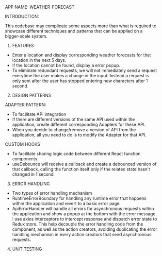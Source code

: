 APP NAME: WEATHER-FORECAST


INTRODUCTION:

This codebase may complicate some aspects more than what is required to showcase different techniques and patterns that can be applied on a bigger-scale system.


1. FEATURES

- Enter a location and display corresponding weather forecasts for that location in the next 5 days.
- If the location cannot be found, display a error popup.
- To eliminate redundant requests, we will not immediately send a request everytime the user makes a change in the input. Instead a request is only sent after the user has stopped entering new characters after 1 second.


2. DESIGN PATTERNS

ADAPTER PATTERN:

- To facilitate API integration
- If there are different versions of the same API used within the application, create different corresponding Adapters for these API.
- When you decide to change/remove a version of API from the application, all you need to do is to modify the Adapter for that API.


CUSTOM HOOKS

- To facilitate sharing logic code between different React function components.
- useDebounce will receive a callback and create a debounced version of that callback, calling the function itself only if the related state hasn't changed in 1 second.


3. ERROR HANDLING


- Two types of error handling mechanism
- RuntimeErrorBoundary for handling any runtime error that happens within the application and revert to a basic error page.
- ApiErrorHandler will handle all errors for asynchronous requests within the application and show a popup at the bottom with the error message. I use axios interceptors to intercept response and dispatch error state to Redux store. This help decouple the error handling code from the component, as well as the action creators, avoiding duplicating the error handling mechanism in every action creators that send asynchronous requests.


4. UNIT TESTING

